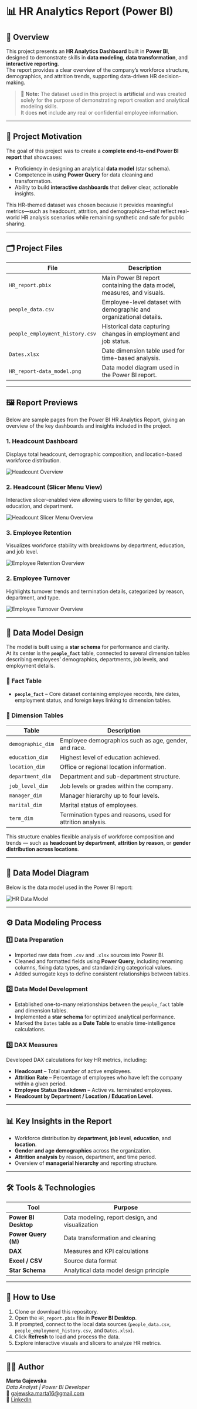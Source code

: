 # 📊 HR Analytics Report (Power BI)

## 🧭 Overview
This project presents an **HR Analytics Dashboard** built in **Power BI**, designed to demonstrate skills in **data modeling**, **data transformation**, and **interactive reporting**.  
The report provides a clear overview of the company’s workforce structure, demographics, and attrition trends, supporting data-driven HR decision-making.

> 🧪 **Note:** The dataset used in this project is **artificial** and was created solely for the purpose of demonstrating report creation and analytical modeling skills.  
> It does **not** include any real or confidential employee information.

---

## 🎯 Project Motivation
The goal of this project was to create a **complete end-to-end Power BI report** that showcases:
- Proficiency in designing an analytical **data model** (star schema).  
- Competence in using **Power Query** for data cleaning and transformation.  
- Ability to build **interactive dashboards** that deliver clear, actionable insights.  

This HR-themed dataset was chosen because it provides meaningful metrics—such as headcount, attrition, and demographics—that reflect real-world HR analysis scenarios while remaining synthetic and safe for public sharing.

---

## 🗂️ Project Files

| File | Description |
|------|--------------|
| `HR_report.pbix` | Main Power BI report containing the data model, measures, and visuals. |
| `people_data.csv` | Employee-level dataset with demographic and organizational details. |
| `people_employment_history.csv` | Historical data capturing changes in employment and job status. |
| `Dates.xlsx` | Date dimension table used for time-based analysis. |
| `HR_report-data_model.png` | Data model diagram used in the Power BI report. |

---

## 🖼️ Report Previews

Below are sample pages from the Power BI HR Analytics Report, giving an overview of the key dashboards and insights included in the project.

### **1. Headcount Dashboard**
Displays total headcount, demographic composition, and location-based workforce distribution.

![Headcount Overview](visuals/HR_report-headcount-overview.png)

### **2. Headcount (Slicer Menu View)**
Interactive slicer-enabled view allowing users to filter by gender, age, education, and department.

![Headcount Slicer Menu Overview](visuals/HR_report-headcount_slicermenu-overview.png)

### **3. Employee Retention**
Visualizes workforce stability with breakdowns by department, education, and job level.

![Employee Retention Overview](visuals/HR_report-employee_retention-overview.png)

### **2. Employee Turnover**
Highlights turnover trends and termination details, categorized by reason, department, and type.

![Employee Turnover Overview](visuals/HR_report-employee_turnover-overview.png)

---

## 🧠 Data Model Design

The model is built using a **star schema** for performance and clarity.  
At its center is the **`people_fact`** table, connected to several dimension tables describing employees’ demographics, departments, job levels, and employment details.

### 🔸 Fact Table
- **`people_fact`** – Core dataset containing employee records, hire dates, employment status, and foreign keys linking to dimension tables.

### 🔹 Dimension Tables

| Table | Description |
|--------|--------------|
| `demographic_dim` | Employee demographics such as age, gender, and race. |
| `education_dim` | Highest level of education achieved. |
| `location_dim` | Office or regional location information. |
| `department_dim` | Department and sub-department structure. |
| `job_level_dim` | Job levels or grades within the company. |
| `manager_dim` | Manager hierarchy up to four levels. |
| `marital_dim` | Marital status of employees. |
| `term_dim` | Termination types and reasons, used for attrition analysis. |

This structure enables flexible analysis of workforce composition and trends — such as **headcount by department**, **attrition by reason**, or **gender distribution across locations**.

---

## 🧾 Data Model Diagram

Below is the data model used in the Power BI report:

![HR Data Model](visuals/HR_report-data_model.png)

---


## ⚙️ Data Modeling Process

### 1️⃣ Data Preparation
- Imported raw data from `.csv` and `.xlsx` sources into Power BI.  
- Cleaned and formatted fields using **Power Query**, including renaming columns, fixing data types, and standardizing categorical values.  
- Added surrogate keys to define consistent relationships between tables.

### 2️⃣ Data Model Development
- Established one-to-many relationships between the `people_fact` table and dimension tables.  
- Implemented a **star schema** for optimized analytical performance.  
- Marked the `Dates` table as a **Date Table** to enable time-intelligence calculations.

### 3️⃣ DAX Measures
Developed DAX calculations for key HR metrics, including:
- **Headcount** – Total number of active employees.  
- **Attrition Rate** – Percentage of employees who have left the company within a given period.  
- **Employee Status Breakdown** – Active vs. terminated employees.  
- **Headcount by Department / Location / Education Level.**

---

## 📊 Key Insights in the Report
- Workforce distribution by **department**, **job level**, **education**, and **location**.  
- **Gender and age demographics** across the organization.  
- **Attrition analysis** by reason, department, and time period.  
- Overview of **managerial hierarchy** and reporting structure.

---

## 🛠️ Tools & Technologies

| Tool | Purpose |
|------|----------|
| **Power BI Desktop** | Data modeling, report design, and visualization |
| **Power Query (M)** | Data transformation and cleaning |
| **DAX** | Measures and KPI calculations |
| **Excel / CSV** | Source data format |
| **Star Schema** | Analytical data model design principle |

---

## 🚀 How to Use

1. Clone or download this repository.  
2. Open the `HR_report.pbix` file in **Power BI Desktop**.  
3. If prompted, connect to the local data sources (`people_data.csv`, `people_employment_history.csv`, and `Dates.xlsx`).  
4. Click **Refresh** to load and process the data.  
5. Explore interactive visuals and slicers to analyze HR metrics.

---

## 👩‍💼 Author

**Marta Gajewska**  
*Data Analyst | Power BI Developer*  
📧 gajewska.marta16@gmail.com  
🔗 [LinkedIn](https://www.linkedin.com/in/marta-gajewska-43057a19a/) 




